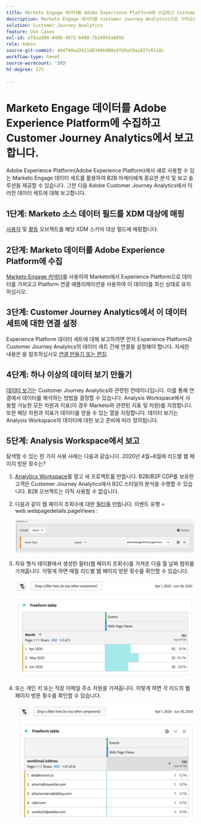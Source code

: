 ```yaml
---
title: Marketo Engage 데이터를 Adobe Experience Platform에 수집하고 Customer Journey Analytics에서 보고합니다.
description: Marketo Engage 데이터를 Customer Journey Analytics으로 가져오는 방법 알아보기
solution: Customer Journey Analytics
feature: Use Cases
exl-id: ef8a2d08-848b-4072-b400-7b24955a085b
role: Admin
source-git-commit: 46d799ad2621d83906908a3f60a59a1027c6518c
workflow-type: tm+mt
source-wordcount: '393'
ht-degree: 57%

---
```


# Marketo Engage 데이터를 Adobe Experience Platform에 수집하고 Customer Journey Analytics에서 보고합니다.

Adobe Experience Platform(Adobe Experience Platform)에서 새로 사용할 수 있는 Marketo Engage 데이터 세트를 활용하여 B2B 마케터에게 중요한 분석 및 보고 솔루션을 제공할 수 있습니다. 그런 다음 Adobe Customer Journey Analytics에서 이러한 데이터 세트에 대해 보고합니다.

## 1단계: Marketo 소스 데이터 필드를 XDM 대상에 매핑

[사용자](https://experienceleague.adobe.com/docs/experience-platform/sources/connectors/adobe-applications/mapping/marketo.html#persons) 및 [활동](https://experienceleague.adobe.com/docs/experience-platform/sources/connectors/adobe-applications/mapping/marketo.html#activities) 오브젝트를 해당 XDM 스키마 대상 필드에 매핑합니다.

## 2단계: Marketo 데이터를 Adobe Experience Platform에 수집

[Marketo Engage 커넥터](https://experienceleague.adobe.com/docs/experience-platform/sources/connectors/adobe-applications/marketo/marketo.html)를 사용하여 Marketo에서 Experience Platform으로 데이터를 가져오고 Platform 연결 애플리케이션을 사용하여 이 데이터를 최신 상태로 유지하십시오.

## 3단계: Customer Journey Analytics에서 이 데이터 세트에 대한 연결 설정

Experience Platform 데이터 세트에 대해 보고하려면 먼저 Experience Platform과 Customer Journey Analytics의 데이터 세트 간에 연결을 설정해야 합니다. 자세한 내용은 을 참조하십시오 [연결 만들기 또는 편집](https://experienceleague.adobe.com/docs/analytics-platform/using/cja-connections/create-connection.html).

## 4단계: 하나 이상의 데이터 보기 만들기

[데이터 보기](/help/data-views/data-views.md)는 Customer Journey Analytics와 관련된 컨테이너입니다. 이를 통해 연결에서 데이터를 해석하는 방법을 결정할 수 있습니다. Analysis Workspace에서 사용할 가능한 모든 차원과 지표(이 경우 Marketo와 관련된 지표 및 차원)를 지정합니다. 또한 해당 차원과 지표가 데이터를 얻을 수 있는 열을 지정합니다. 데이터 보기는 Analysis Workspace의 데이터에 대한 보고 준비에 따라 정의됩니다.

## 5단계: Analysis Workspace에서 보고

탐색할 수 있는 한 가지 사용 사례는 다음과 같습니다. 2020년 4월~6월에 리드별 웹 페이지 방문 횟수는?

1. [Analytics Workspace](/help/analysis-workspace/home.md)를 열고 새 프로젝트를 만듭니다.
B2B/B2P CDP를 보유한 고객은 Customer Journey Analytics에서 B2C 스타일의 분석을 수행할 수 있습니다. B2B 오브젝트는 아직 사용할 수 없습니다.

1. 다음과 같이 웹 페이지 조회수에 대한 [필터](/help/components/filters/create-filters.md)를 만듭니다. 이벤트 유형 = web.webpagedetails.pageViews :

   ![이벤트 및 이벤트 유형을 표시하는 정의 창](../assets/marketo-filter.png)

1. 자유 형식 테이블에서 생성한 필터(웹 페이지 조회수)를 가져온 다음 월 날짜 범위를 가져옵니다. 이렇게 하면 매월 리드별 웹 페이지 방문 횟수를 확인할 수 있습니다.

   ![월별 이벤트를 보여 주는 자유 형식 테이블.](../assets/marketo-freeform.png)

1. 또는 개인 키 또는 직장 이메일 주소 차원을 가져옵니다. 이렇게 하면 각 리드의 웹 페이지 방문 횟수를 확인할 수 있습니다.

   ![이벤트 및 workEmail.Address와 웹 페이지 조회수를 보여 주는 자유 형식 테이블입니다.](../assets/marketo-freeform2.png)
